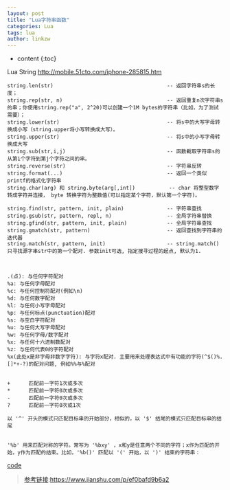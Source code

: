 ```yaml
---
layout: post
title: "Lua字符串函数"
categories: Lua
tags: lua
author: linkzw
---
```


* content
{:toc}


Lua String
http://mobile.51cto.com/iphone-285815.htm


	string.len(str)          							-- 返回字符串s的长度；
	string.rep(str, n)     								-- 返回重复n次字符串s的串；你使用string.rep("a", 2^20)可以创建一个1M bytes的字符串（比如，为了测试需要）；
	string.lower(str)       							-- 将s中的大写字母转换成小写（string.upper将小写转换成大写）。
	string.upper(str)       							-- 将s中的小写字母转换成大写	                              
	string.sub(str,i,j)      							-- 函数截取字符串s的从第i个字符到第j个字符之间的串。
	string.reverse(str)									-- 字符串反转
	string.format(...)									-- 返回一个类似printf的格式化字符串
	string.char(arg) 和 string.byte(arg[,int])			-- char 将整型数字转成字符并连接， byte 转换字符为整数值(可以指定某个字符，默认第一个字符)。

	string.find(str, pattern, init, plain)  			-- 字符串查找
	string.gsub(str, pattern, repl, n)					-- 全局字符串替换
	string.gfind(str, pattern, init, plain) 			-- 全局字符串查找
	string.gmatch(str, pattern) 						-- 返回查找到字符串的迭代器
	string.match(str, pattern, init)  					-- string.match()只寻找源字串str中的第一个配对. 参数init可选, 指定搜寻过程的起点, 默认为1.



	.(点): 与任何字符配对  
	%a: 与任何字母配对  
	%c: 与任何控制符配对(例如\n)  
	%d: 与任何数字配对  
	%l: 与任何小写字母配对  
	%p: 与任何标点(punctuation)配对  
	%s: 与空白字符配对  
	%u: 与任何大写字母配对  
	%w: 与任何字母/数字配对  
	%x: 与任何十六进制数配对  
	%z: 与任何代表0的字符配对  
	%x(此处x是非字母非数字字符): 与字符x配对. 主要用来处理表达式中有功能的字符(^$()%.[]*+-?)的配对问题, 例如%%与%配对 


	+      匹配前一字符1次或多次  
	*      匹配前一字符0次或多次  
	-      匹配前一字符0次或多次  
	?      匹配前一字符0次或1次 

	以 '^' 开头的模式只匹配目标串的开始部分，相似的，以 '$' 结尾的模式只匹配目标串的结尾


	'%b' 用来匹配对称的字符。常写为 '%bxy' ，x和y是任意两个不同的字符；x作为匹配的开始，y作为匹配的结束。比如，'%b()' 匹配以 '(' 开始，以 ')' 结束的字符串：


[code](https://github.com/wenruo95/algorithm/blob/master/lua/string-match.lua)

> [参考链接](https://www.jianshu.com/p/ef0bafd9b6a2):https://www.jianshu.com/p/ef0bafd9b6a2
